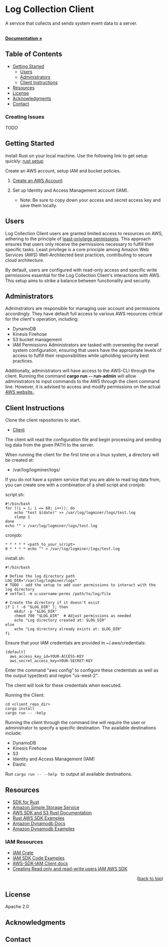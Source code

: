 <a name="readme-top"></a>

# Log Collection Client 

A service that collects and sends system event data to a server.

  <p align="left">
    <br />
    <a href="https://securitylogminer-doc-repo.readthedocs.io/"><strong>Documentation »</strong></a>
    <br />
  
## Table of Contents

- [Getting Started](#getting-started)
    - [Users](##users)
    - [Administrators](##admins)
    - [Client Instructions](#client-instructions)
- [Resources](#resources)
- [License](#license)
- [Acknowledgments](#acknowledgments)
- [Contact](#contact)

### Creating Issues
TODO

## Getting Started
Install Rust on your local machine. Use the following link to get setup quickly:
[rust setup](https://www.rust-lang.org/tools/install)

Create an AWS account, setup IAM and bucket policies.
1. [Create an AWS Account](https://portal.aws.amazon.com/billing/signup#/start/email)

2. Set up Identity and Access Management account (IAM).
    - Note: Be sure to copy down your access and secret access key and save them locally.

## Users
Log Collection Client users are granted limited access to resources on AWS, adhering to the principle of [least-privilege permissions](https://docs.aws.amazon.com/IAM/latest/UserGuide/best-practices.html#grant-least-privilege). This approach ensures that users only receive the permissions necessary to fulfill their specific tasks. Least privilege is a core principle among Amazon Web Services (AWS) Well-Architected best practices, contributing to secure cloud architecture.

By default, users are configured with read-only access and specific write permissions essential for the Log Collection Client's interactions with AWS. This setup aims to strike a balance between functionality and security.
## Administrators
Adminstrators are responsible for managing user account and permissions accordingly.
They have default full access to various AWS resources critical for the client's operation, including:
- DynamoDB
- Kinesis Firehose
- S3 bucket management
- IAM Permissions
Administrators are tasked with overseeing the overall system configuration, ensuring that users have the appropriate levels of access to fulfill their responsibilities while upholding security best practices.

Additionally, administrators will have access to the AWS-CLI through the client. Running the command **cargo run -- run-admin** will allow administrators to input commands to the AWS through the client command line. However, it is advised to access and modify permissions on the actual [AWS website.](https://portal.aws.amazon.com).

## Client Instructions
Clone the client repositories to start.
- [Client](https://github.com/SecurityLogMiner/log-collection-client)

The client will read the configuration file and begin processing and sending 
log data from the given PATH to the server.

When running the client for the first time on a linux system, a directory will 
be created at:
- /var/log/logminer/logs/

If you do not have a system service that you are able to read log data from, you
can create one with a combination of a shell script and cronjob:

script.sh:
```
#!/bin/bash
for ((i = 1; i <= 60; i++)); do
    echo "test $(date)" >> /var/log/logminer/logs/test.log
    sleep 1
done
echo "" > /var/log/logminer/logs/test.log
```

cronjob:
```
* * * * * <path_to_your_script>
0 * * * * echo "" > /var/log/logminer/logs/test.log
```

install.sh:
```
#!/bin/bash

# Define the log directory path
LOG_DIR="/var/log/logminer/logs"
# TODO - add the setup to add user permissions to interact with the log directory
# setfacl -m u:username:perms /path/to/log/file

# Create the directory if it doesn't exist
if [ ! -d "$LOG_DIR" ]; then
    mkdir -p "$LOG_DIR"
    chmod 700 "$LOG_DIR"  # Adjust permissions as needed
    echo "Log directory created at: $LOG_DIR"
else
    echo "Log directory already exists at: $LOG_DIR"
fi
```

Ensure that your IAM credentials are provided in ~/.aws/credentials:
```
[default] 
  aws_access_key_id=YOUR-ACCESS-KEY
  aws_secret_access_key=YOUR-SECRET-KEY
```
Enter the command "aws config" to configure these credentials as well as the output type(text) and region "us-west-2".

The client will look for these credentials when executed.

Running the Client:
```
cd <client_repo_dir>
cargo install
cargo run -- -help
```
Running the client through the command line will require the user or administrator to specify a specific destination.
The available destinations include:
- DynamoDB
- Kinesis Firehose
- S3
- Identity and Access Management (IAM)
- Elastic

Run ```cargo run -- --help ``` to output all available destinations.

## Resources
- [SDK for Rust](https://docs.aws.amazon.com/sdk-for-rust/latest/dg/using.html)
- [Amazon Simple Storage Service](https://docs.aws.amazon.com/AmazonS3/latest/userguide/Welcome.html)
- [AWS SDK and S3 Rust Documentation](https://docs.rs/aws-sdk-s3/latest/aws_sdk_s3/index.html)
- [Rust AWS SDK Examples](https://github.com/awslabs/aws-sdk-rust/tree/main/examples/examples/s3)
- [Amazon Dynamodb Docs](https://docs.aws.amazon.com/amazondynamodb/latest/developerguide/GettingStarted.html)
- [Amazon Dynamodb Examples](https://github.com/awsdocs/aws-doc-sdk-examples/tree/main/rustv1/examples/dynamodb#code-examples)

### IAM Resources
- [IAM Crate](https://docs.rs/aws-iam/latest/aws_iam/)
- [IAM SDK Code Examples](https://docs.aws.amazon.com/IAM/latest/UserGuide/service_code_examples_iam.html)
- [AWS-SDK-IAM Client docs](https://docs.rs/aws-sdk-iam/latest/aws_sdk_iam/client/struct.Client.html)
- [Creating Read only and read-write users IAM AWS SDK](https://docs.aws.amazon.com/IAM/latest/UserGuide/iam_example_iam_Scenario_UserPolicies_section.html)
<p align="right">(<a href="#readme-top">back to top</a>)</p>

## License
Apache 2.0

## Acknowledgments

## Contact
